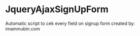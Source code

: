 JqueryAjaxSignUpForm
==============

Automatic script to cek every field on signup form
created by: imammubin.com
